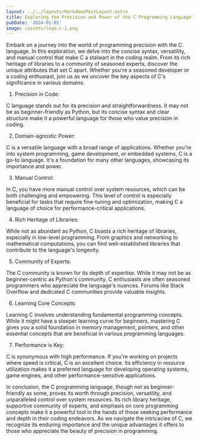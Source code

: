 ```yaml
---
layout: ../../layouts/MarkdownPostLayout.astro
title: Exploring the Precision and Power of the C Programming Language
pubDate: '2024-01-01'
image: /assets/logo-c-1.png
---
```

Embark on a journey into the world of programming precision with the C language. In this exploration, we delve into the concise syntax, versatility, and manual control that make C a stalwart in the coding realm. From its rich heritage of libraries to a community of seasoned experts, discover the unique attributes that set C apart. Whether you're a seasoned developer or a coding enthusiast, join us as we uncover the key aspects of C's significance in various domains.

1. Precision in Code:

C language stands out for its precision and straightforwardness. It may not be as beginner-friendly as Python, but its concise syntax and clear structure make it a powerful language for those who value precision in coding.



2. Domain-agnostic Power:

C is a versatile language with a broad range of applications. Whether you're into system programming, game development, or embedded systems, C is a go-to language. It's a foundation for many other languages, showcasing its importance and power.



3. Manual Control:

In C, you have more manual control over system resources, which can be both challenging and empowering. This level of control is especially beneficial for tasks that require fine-tuning and optimization, making C a language of choice for performance-critical applications.



4. Rich Heritage of Libraries:

While not as abundant as Python, C boasts a rich heritage of libraries, especially in low-level programming. From graphics and networking to mathematical computations, you can find well-established libraries that contribute to the language's longevity.



5. Community of Experts:

The C community is known for its depth of expertise. While it may not be as beginner-centric as Python's community, C enthusiasts are often seasoned programmers who appreciate the language's nuances. Forums like Stack Overflow and dedicated C communities provide valuable insights.



6. Learning Core Concepts:

Learning C involves understanding fundamental programming concepts. While it might have a steeper learning curve for beginners, mastering C gives you a solid foundation in memory management, pointers, and other essential concepts that are beneficial in various programming languages.



7. Performance is Key:

C is synonymous with high performance. If you're working on projects where speed is critical, C is an excellent choice. Its efficiency in resource utilization makes it a preferred language for developing operating systems, game engines, and other performance-sensitive applications.











In conclusion, the C programming language, though not as beginner-friendly as some, proves its worth through precision, versatility, and unparalleled control over system resources. Its rich library heritage, supportive community of experts, and emphasis on core programming concepts make it a powerful tool in the hands of those seeking performance and depth in their coding endeavors. As we navigate the intricacies of C, we recognize its enduring importance and the unique advantages it offers to those who appreciate the beauty of precision in programming.
